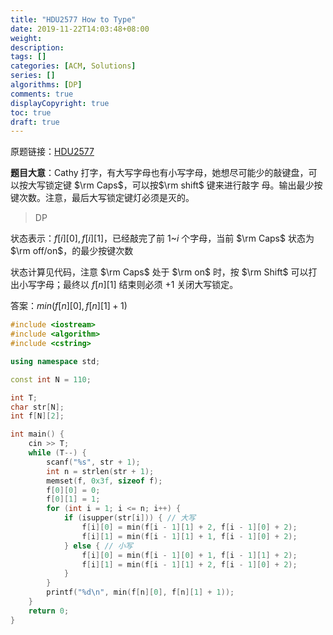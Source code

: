 ```yaml
---
title: "HDU2577 How to Type"
date: 2019-11-22T14:03:48+08:00
weight: 
description:
tags: []
categories: [ACM, Solutions]
series: []
algorithms: [DP]
comments: true
displayCopyright: true
toc: true
draft: true 
---
```


原题链接：[HDU2577](http://acm.hdu.edu.cn/showproblem.php?pid=2577 )

**题目大意**：Cathy 打字，有大写字母也有小写字母，她想尽可能少的敲键盘，可以按大写锁定键 $\rm Caps$，可以按$\rm shift$ 键来进行敲字 母。输出最少按键次数。注意，最后大写锁定键灯必须是灭的。

<!--more-->

> DP

状态表示：$f[i][0],f[i][1]$，已经敲完了前 $1$~$i$ 个字母，当前 $\rm Caps$ 状态为 $\rm off/on$，的最少按键次数

状态计算见代码，注意 $\rm Caps$ 处于 $\rm on$ 时，按 $\rm Shift$ 可以打出小写字母；最终以 $f[n][1]$ 结束则必须 $+1$ 关闭大写锁定。

答案：$min(f[n][0], f[n][1] + 1)$

```cpp
#include <iostream>
#include <algorithm>
#include <cstring>

using namespace std;

const int N = 110;

int T;
char str[N];
int f[N][2];

int main() {
	cin >> T;
	while (T--) {
		scanf("%s", str + 1);
		int n = strlen(str + 1);
		memset(f, 0x3f, sizeof f);
		f[0][0] = 0;
		f[0][1] = 1;
		for (int i = 1; i <= n; i++) {
			if (isupper(str[i])) { // 大写 
				f[i][0] = min(f[i - 1][1] + 2, f[i - 1][0] + 2);
				f[i][1] = min(f[i - 1][1] + 1, f[i - 1][0] + 2);
			} else { // 小写 
				f[i][0] = min(f[i - 1][0] + 1, f[i - 1][1] + 2);
				f[i][1] = min(f[i - 1][1] + 2, f[i - 1][0] + 2);
			}
		}
		printf("%d\n", min(f[n][0], f[n][1] + 1));
	}
	return 0;
}
```